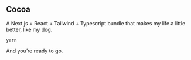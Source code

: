 ## Cocoa

A Next.js + React + Tailwind + Typescript bundle that makes my life a little better, like my dog.

```
yarn
```

And you’re ready to go.
